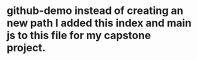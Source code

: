 # github-demo instead of creating an new path I added this index and main js to this file for my capstone project. 
